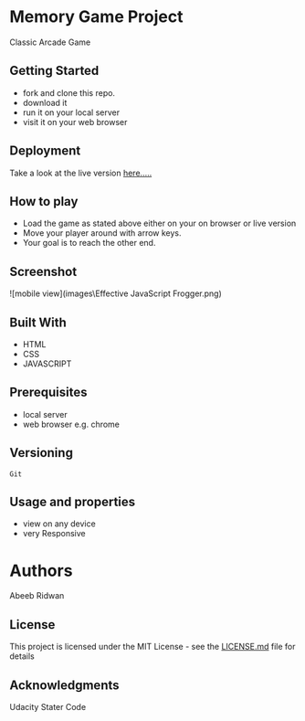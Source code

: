 # Memory Game Project
  Classic Arcade Game

## Getting Started
  - fork and clone this repo.
  - download it
  - run it on your local server
  - visit it on your web browser

## Deployment
  Take a look at the live version [here.....](https://abeeb1000.github.io/Arcade-Game/)  

## How to play  
  - Load the game as stated above either on your on browser or live version
  - Move your player around with arrow keys.
  - Your goal is to reach the other end.

## Screenshot

  ![mobile view](images\Effective JavaScript  Frogger.png)

## Built With
  - HTML
  - CSS
  - JAVASCRIPT

## Prerequisites
  - local server
  - web browser e.g. chrome

## Versioning
    Git

## Usage and properties
  - view on any device
  - very Responsive

# Authors
  Abeeb Ridwan

## License
  This project is licensed under the MIT License - see the [LICENSE.md](LICENSE.md) file for details

## Acknowledgments
  Udacity Stater Code
